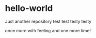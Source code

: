 # hello-world
Just another repository
test test testy testy

once more with feeling
and one more time!